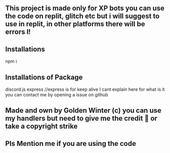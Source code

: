 ## This project is made only for XP bots you can use the code on replit, glitch etc but i will suggest to use in replit, in other platforms there will be errors l!

## Installations

npm i

## Installations of Package 

discord.js
express
//express is for keep alive I cant explain here for what is it you can contact me by opening a issue on github

## Made and own by Golden Winter (c) you can use my handlers but need to give me the credit 🌌 or take a copyright strike

## Pls Mention me if you are using the code

